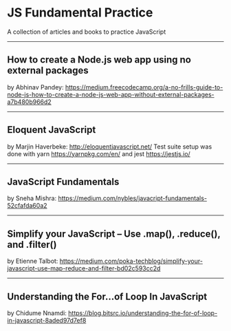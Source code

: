 # JS Fundamental Practice

A collection of articles and books to practice JavaScript

---

## How to create a Node.js web app using no external packages
by Abhinav Pandey: https://medium.freecodecamp.org/a-no-frills-guide-to-node-js-how-to-create-a-node-js-web-app-without-external-packages-a7b480b966d2

---

## Eloquent JavaScript
by Marjin Haverbeke: http://eloquentjavascript.net/
Test suite setup was done with yarn https://yarnpkg.com/en/ and jest https://jestjs.io/

---

## JavaScript Fundamentals
by Sneha Mishra: https://medium.com/nybles/javacript-fundamentals-52cfafda60a2

---

## Simplify your JavaScript – Use .map(), .reduce(), and .filter()
by Etienne Talbot: https://medium.com/poka-techblog/simplify-your-javascript-use-map-reduce-and-filter-bd02c593cc2d

---

## Understanding the For…of Loop In JavaScript
by Chidume Nnamdi: https://blog.bitsrc.io/understanding-the-for-of-loop-in-javascript-8aded97d7ef8